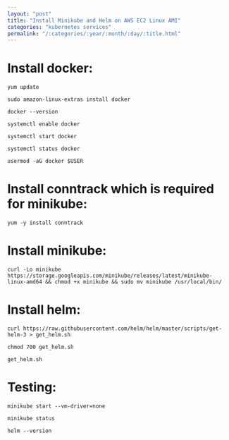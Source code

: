 ```yaml
---
layout: "post"
title: "Install Minikube and Helm on AWS EC2 Linux AMI"
categories: "kubernetes services"
permalink: "/:categories/:year/:month/:day/:title.html"
---
```


# Install docker:
```
yum update

sudo amazon-linux-extras install docker

docker --version

systemctl enable docker

systemctl start docker

systemctl status docker

usermod -aG docker $USER
```

# Install conntrack which is required for minikube:
```
yum -y install conntrack
```

# Install minikube:
```
curl -Lo minikube https://storage.googleapis.com/minikube/releases/latest/minikube-linux-amd64 && chmod +x minikube && sudo mv minikube /usr/local/bin/
```

# Install helm:
```
curl https://raw.githubusercontent.com/helm/helm/master/scripts/get-helm-3 > get_helm.sh

chmod 700 get_helm.sh

get_helm.sh
```

# Testing:
```
minikube start --vm-driver=none

minikube status

helm --version
```
